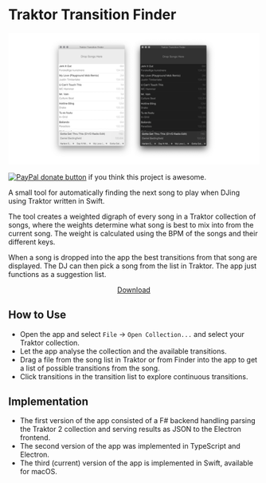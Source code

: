 # Traktor Transition Finder

![Screenshot](readme/readme.png) 


<span class="badge-paypal"><a href="https://www.paypal.com/cgi-bin/webscr?cmd=_s-xclick&amp;hosted_button_id=GFDKRJ7LCQFQS" title="Donate to this project using Paypal"><img src="https://img.shields.io/badge/paypal-donate-yellow.svg" alt="PayPal donate button" /></a> if you think this project is awesome. </span>

A small tool for automatically finding the next song to play when DJing using Traktor written in Swift.

The tool creates a weighted digraph of every song in a Traktor collection of songs, where the weights determine what song is best to mix into from the current song. The weight is calculated using the BPM of the songs and their different keys. 

When a song is dropped into the app the best transitions from that song are displayed. The DJ can then pick a song from the list in Traktor. The app just functions as a suggestion list.

<p align="center"><a href="https://github.com/andersfischernielsen/Traktor-Transition-Finder/releases/latest">Download</a></p>



## How to Use
- Open the app and select `File` -> `Open Collection...` and select your Traktor collection. 
- Let the app analyse the collection and the available transitions.
- Drag a file from the song list in Traktor or from Finder into the app to get a list of possible transitions from the song.
- Click transitions in the transition list to explore continuous transitions.


## Implementation
* The first version of the app consisted of a F# backend handling parsing the Traktor 2 collection and serving results as JSON to the Electron frontend. 
* The second version of the app was implemented in TypeScript and Electron. 
* The third (current) version of the app is implemented in Swift, available for macOS. 
